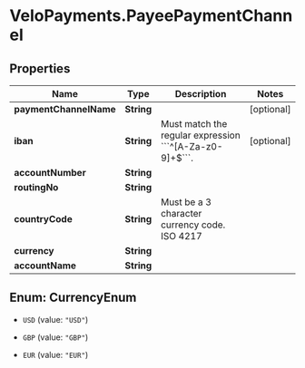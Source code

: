 # VeloPayments.PayeePaymentChannel

## Properties

Name | Type | Description | Notes
------------ | ------------- | ------------- | -------------
**paymentChannelName** | **String** |  | [optional] 
**iban** | **String** | Must match the regular expression &#x60;&#x60;&#x60;^[A-Za-z0-9]+$&#x60;&#x60;&#x60;. | [optional] 
**accountNumber** | **String** |  | 
**routingNo** | **String** |  | 
**countryCode** | **String** | Must be a 3 character currency code. ISO 4217 | 
**currency** | **String** |  | 
**accountName** | **String** |  | 



## Enum: CurrencyEnum


* `USD` (value: `"USD"`)

* `GBP` (value: `"GBP"`)

* `EUR` (value: `"EUR"`)




